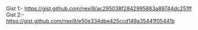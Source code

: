 Gist 1:- https://gist.github.com/nexi9/ac295038f2842995883a89744dc251ff
Gist 2:- https://gist.github.com/nexi9/e50e334dbe425ccd149a35441f05441b
